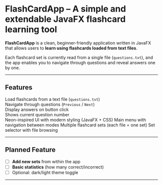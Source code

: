 # FlashCardApp – A simple and extendable JavaFX flashcard learning tool

**FlashCardApp** is a clean, beginner-friendly application written in JavaFX that allows users to **learn using flashcards loaded from text files**.

Each flashcard set is currently read from a single file (`questions.txt`), and the app enables you to navigate through questions and reveal answers one by one.

---

## Features

Load flashcards from a text file (`questions.txt`)  
Navigate through questions (`Previous` / `Next`)  
Display answers on button click  
Shows current question number  
Neon-inspired UI with modern styling (JavaFX + CSS)
Main menu with navigation between modes 
Multiple flashcard sets (each file = one set)
Set selector with file browsing

---

## Planned Feature
  
- [ ] **Add new sets** from within the app  
- [ ] **Basic statistics** (how many correct/incorrect)  
- [ ] Optional: dark/light theme toggle  

---
